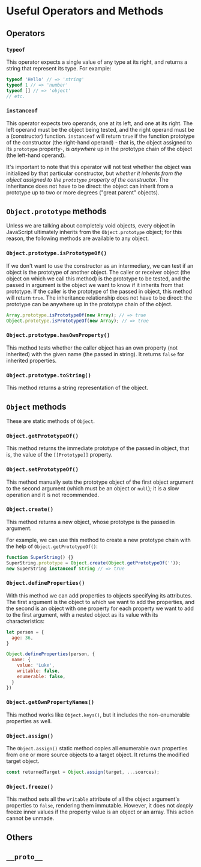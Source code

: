 # Useful Operators and Methods

## Operators

### `typeof`

This operator expects a single value of any type at its right, and returns a string that represent its type. For example:

```js
typeof 'Hello' // => 'string'
typeof 1 // => 'number'
typeof [] // => 'object'
// etc.
```

### `instanceof`

This operator expects two operands, one at its left, and one at its right. The left operand must be the object being tested, and the right operand must be a (constructor) function. `instanceof` will return `true` if the function prototype of the constructor (the right-hand operand) - that is, the object assigned to its `prototype` property-, is _anywhere_ up in the prototype chain of the object (the left-hand operand).

It's important to note that this operator will not test whether the object was initialized by that particular constructor, but _whether it inherits from the object assigned to the `prototype` property of the constructor_. The inheritance does not have to be direct: the object can inherit from a prototype up to two or more degrees ("great parent" objects).

## `Object.prototype` methods

Unless we are talking about completely void objects, every object in JavaScript ultimately inherits from the `Object.prototype` object; for this reason, the following methods are available to any object.

### `Object.prototype.isPrototypeOf()`

If we don't want to use the constructor as an intermediary, we can test if an object is the prototype of another object. The caller or receiver object (the object on which we call this method) is the prototype to be tested, and the passed in argument is the object we want to know if it inherits from that prototype. If the caller is the prototype of the passed in object, this method will return `true`. The inheritance relationship does not have to be direct: the prototype can be anywhere up in the prototype chain of the object.

```js
Array.prototype.isPrototypeOf(new Array); // => true
Object.prototype.isPrototypeOf(new Array); // => true
```

### `Object.prototype.hasOwnProperty()`

This method tests whether the caller object has an own property (not inherited) with the given name (the passed in string). It returns `false` for inherited properties.

### `Object.prototype.toString()`

This method returns a string representation of the object.

## `Object` methods

These are static methods of `Object`.

### `Object.getPrototypeOf()`

This method returns the immediate prototype of the passed in object, that is, the value of the `[[Prototype]]` property.

### `Object.setPrototypeOf()`

This method manually sets the prototype object of the first object argument to the second argument (which must be an object or `null`); it is a slow operation and it is not recommended.

### `Object.create()`

This method returns a new object, whose prototype is the passed in argument. 

For example, we can use this method to create a new prototype chain with the help of `Object.getPrototypeOf()`:

```js
function SuperString() {}
SuperString.prototype = Object.create(Object.getPrototypeOf(''));
new SuperString instanceof String // => true
```

### `Object.defineProperties()`

With this method we can add properties to objects specifying its attributes. The first argument is the object to which we want to add the properties, and the second is an object with one property for each property we want to add to the first argument, with a nested object as its value with its characteristics:

```js
let person = {
  age: 36,
}

Object.defineProperties(person, {
  name: {
    value: 'Luke',
    writable: false,
    enumerable: false,
  }
})
```

### `Object.getOwnPropertyNames()`

This method works like `Object.keys()`, but it includes the non-enumerable properties as well.

### `Object.assign()`

The `Object.assign()` static method copies all enumerable own properties from one or more source objects to a target object. It returns the modified target object.

```js
const returnedTarget = Object.assign(target, ...sources);
```

### `Object.freeze()`

This method sets all the `writable` attribute of all the object argument's properties to `false`, rendering them immutable. However, it does not _deeply_ freeze inner values if the property value is an object or an array. This action cannot be unmade.

## Others

## `__proto__`
